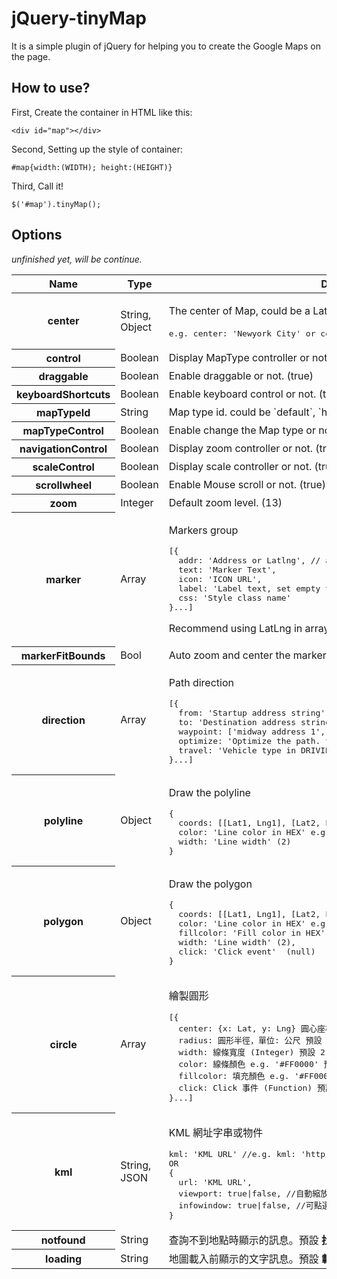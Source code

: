 jQuery-tinyMap
==============

It is a simple plugin of jQuery for helping you to create the Google Maps on the page.


How to use?
-----------

First, Create the container in HTML like this:

`<div id="map"></div>`

Second, Setting up the style of container:

`#map{width:(WIDTH); height:(HEIGHT)}`

Third, Call it!

`$('#map').tinyMap();`

Options
-------
*unfinished yet, will be continue.*

<table class="help">
        <thead>
          <tr>
            <th scope="col" class="param">Name</th>
            <th scope="col" class="value">Type</th>
            <th scope="col" class="text">Description (default value)</th>
          </tr>
        </thead>
        <tbody>
          <tr>
            <th scope="row">center</th>
            <td class="value">String, Object</td>
            <td class="text">
              <p>The center of Map, could be a LatLng or address string.</p>
              <pre>e.g. center: 'Newyork City' or center: {x: '22.652807', y: '121.483474'}。</pre>
            </td>
          </tr>
          <tr>
            <th scope="row">control</th>
            <td class="value">Boolean</td>
            <td class="text">Display MapType controller or not.<span> (true)</span></td>
          </tr>
          <tr>
            <th scope="row">draggable</th>
            <td class="value">Boolean</td>
            <td class="text">Enable draggable or not. (true)</td>
          </tr>
          <tr>
            <th scope="row">keyboardShortcuts</th>
            <td class="value">Boolean</td>
            <td class="text">Enable keyboard control or not.<span> (true)</span></td>
          </tr>
          <tr>
            <th scope="row">mapTypeId</th>
            <td class="value">String</td>
            <td class="text">Map type id.<span> could be `default`, `hybrid`, `roadmap`, `satellite`. (`roadmap`)</span></td>
          </tr>
          <tr>
            <th scope="row">mapTypeControl</th>
            <td class="value">Boolean</td>
            <td class="text">Enable change the Map type or not. (true)</td>
          </tr>
          <tr>
            <th scope="row">navigationControl</th>
            <td class="value">Boolean</td>
            <td class="text">Display zoom controller or not. (true)</td>
          </tr>
          <tr>
            <th scope="row">scaleControl</th>
            <td class="value">Boolean</td>
            <td class="text">Display scale controller or not. (true)</td>
          </tr>
          <tr>
            <th scope="row">scrollwheel</th>
            <td class="value">Boolean</td>
            <td class="text">Enable Mouse scroll or not. (true)</td>
          </tr>
          <tr>
            <th scope="row">zoom</th>
            <td class="value">Integer</td>
            <td class="text">Default zoom level. (13)</td>
          </tr>
          <tr>
            <th scope="row">marker</th>
            <td class="value">Array</td>
            <td class="text">
              <p>Markers group</p>
              <pre>[{
  addr: 'Address or Latlng', // addr: 'Newyork City' or addr: ['22.652807', '121.483474']
  text: 'Marker Text',
  icon: 'ICON URL',
  label: 'Label text, set empty to hide',
  css: 'Style class name'
}...]</pre>
              <p>Recommend using LatLng in array format.</p>
            </td>
          </tr>
          <tr>
            <th scope="row">markerFitBounds</th>
            <td class="value">Bool</td>
            <td class="text">Auto zoom and center the markers. (false)</span></td>
          </tr>
          <tr>
            <th scope="row">direction</th>
            <td class="value">Array</td>
            <td class="text">
              <p>Path direction</p>
              <pre>[{
  from: 'Startup address string',
  to: 'Destination address string',
  waypoint: ['midway address 1', 'midway address 2'...],
  optimize: 'Optimize the path. true|false (false)
  travel: 'Vehicle type in DRIVING|WALKING|BICYCLING'
}...]</pre>
            </td>
          </tr>
          <tr>
            <th scope="row">polyline</th>
            <td class="value">Object</td>
            <td class="text">
              <p>Draw the polyline</p>
              <pre>{
  coords: [[Lat1, Lng1], [Lat2, Lng2]...] <span>Array</span>,
  color: 'Line color in HEX' e.g. '#FF0000' (#FF0000),
  width: 'Line width' (2)</span>
}</pre>
            </td>
          </tr>
          <tr>
          <th scope="row">polygon</th>
            <td class="value">Object</td>
            <td class="text">
              <p>Draw the polygon</p>
              <pre>{
  coords: [[Lat1, Lng1], [Lat2, Lng2]...] <span>Array</span>,
  color: 'Line color in HEX' e.g. '#FF0000' (#FF0000),
  fillcolor: 'Fill color in HEX' e.g. '#FF0000' (#CC0000),
  width: 'Line width' (2),
  click: 'Click event' <Function> (null)</span>
}</pre>
            </td>
          </tr>
          <tr>
            <th scope="row">circle</th>
            <td class="value">Array</td>
            <td class="text">
              <p>繪製圓形</p>
              <pre>[{
  center: {x: Lat, y: Lng} <span>圓心座標 JSON</span>,
  radius: 圓形半徑，單位: 公尺 <span>預設 100</span>,
  width: 線條寬度 (Integer) <span>預設 2</span>,
  color: 線條顏色 e.g. '#FF0000' <span>預設 '#FF0000'</span>,
  fillcolor: 填充顏色 e.g. '#FF0000' <span>預設 '#FF0000'</span>,
  click: Click 事件 (Function) <span>預設 null</span>
}...]</pre>
            </td>
          </tr>
          <tr>
            <th scope="row">kml</th>
            <td class="value">String, JSON</td>
            <td class="text">
              <p>KML 網址字串或物件</p>
              <pre>
kml: 'KML URL' //e.g. kml: 'http://yourdomain.com/gps.kml'
OR
{
  url: 'KML URL',
  viewport: true|false, //自動縮放置中地圖以觀看軌跡，預設 true
  infowindow: true|false, //可點選軌跡以顯示該位置資訊，預設 false
}</pre>
            </td>
          </tr>
          <tr>
            <th scope="row">notfound</th>
            <td class="value">String</td>
            <td class="text">查詢不到地點時顯示的訊息。<span>預設 <strong>找不到查詢的地點</strong></span></td>
          </tr>
          <tr>
            <th scope="row">loading</th>
            <td class="value">String</td>
            <td class="text">地圖載入前顯示的文字訊息。<span>預設 <strong>載入中…</strong></span></td>
          </tr>
        </tbody>
      </table>
